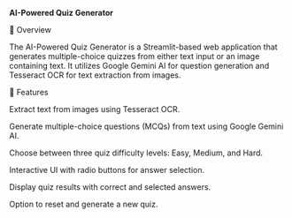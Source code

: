 **AI-Powered Quiz Generator**

📌 Overview

The AI-Powered Quiz Generator is a Streamlit-based web application that generates multiple-choice quizzes from either text input or an image containing text. It utilizes Google Gemini AI for question generation and Tesseract OCR for text extraction from images.




🚀 Features

Extract text from images using Tesseract OCR.

Generate multiple-choice questions (MCQs) from text using Google Gemini AI.

Choose between three quiz difficulty levels: Easy, Medium, and Hard.

Interactive UI with radio buttons for answer selection.

Display quiz results with correct and selected answers.

Option to reset and generate a new quiz.

